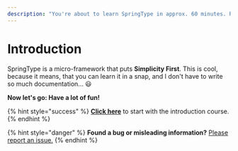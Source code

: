 ```yaml
---
description: "You're about to learn SpringType in approx. 60 minutes. Ready? \U0001F913"
---
```


# Introduction

SpringType is a micro-framework that puts **Simplicity First**. This is cool, because it means, that you can learn it in a snap, and I don't have to write so much documentation... 😃   
  
**Now let's go: Have a lot of fun!**

{% hint style="success" %}
[**Click here**](a.-about-typescript.md) to start with the introduction course. 
{% endhint %}

{% hint style="danger" %}
**Found a bug or misleading information?** [Please report an issue.](https://github.com/springtype-org/springtype/issues)
{% endhint %}

